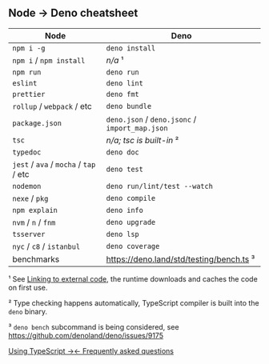 ## Node -> Deno cheatsheet

| Node                                   | Deno                                           |
| -------------------------------------- | ---------------------------------------------- |
| `npm i -g`                             | `deno install`                                 |
| `npm i` / `npm install`                | _n/a_ ¹                                        |
| `npm run`                              | `deno run`                                     |
| `eslint`                               | `deno lint`                                    |
| `prettier`                             | `deno fmt`                                     |
| `rollup` / `webpack` / etc             | `deno bundle`                                  |
| `package.json`                         | `deno.json` / `deno.jsonc` / `import_map.json` |
| `tsc`                                  | _n/a; tsc is built-in_ ²                       |
| `typedoc`                              | `deno doc`                                     |
| `jest` / `ava` / `mocha` / `tap` / etc | `deno test`                                    |
| `nodemon`                              | `deno run/lint/test --watch`                   |
| `nexe` / `pkg`                         | `deno compile`                                 |
| `npm explain`                          | `deno info`                                    |
| `nvm` / `n` / `fnm`                    | `deno upgrade`                                 |
| `tsserver`                             | `deno lsp`                                     |
| `nyc` / `c8` / `istanbul`              | `deno coverage`                                |
| benchmarks                             | https://deno.land/std/testing/bench.ts ³       |

¹ See [Linking to external code](?./linking_to_external_code.md), the runtime
downloads and caches the code on first use.

² Type checking happens automatically, TypeScript compiler is built into the
`deno` binary.

³ `deno bench` subcommand is being considered, see
https://github.com/denoland/deno/issues/9175


[Using TypeScript →](?./typescript)[← Frequently asked questions](?./node/faqs)